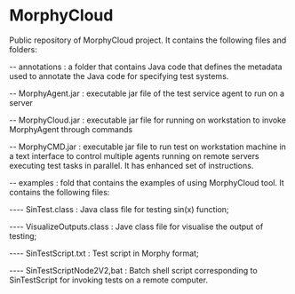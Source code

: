 # MorphyCloud

Public repository of MorphyCloud project. It contains the following files and folders:

-- annotations : a folder that contains Java code that defines the metadata used to annotate the Java code for specifying test systems. 

-- MorphyAgent.jar : executable jar file of the test service agent to run on a server

-- MorphyCloud.jar : executable jar file for running on workstation to invoke MorphyAgent through commands

-- MorphyCMD.jar : executable jar file to run test on workstation machine in a text interface to control multiple agents running on remote servers executing test tasks in parallel. It has enhanced set of instructions. 

-- examples : fold that contains the examples of using MorphyCloud tool. It contains the following files: 

---- SinTest.class : Java class file for testing sin(x) function;

---- VisualizeOutputs.class : Jave class file for visualise the output of testing;

---- SinTestScript.txt : Test script in Morphy format;

---- SinTestScriptNode2V2,bat : Batch shell script corresponding to SinTestScript for invoking tests on a remote computer. 
